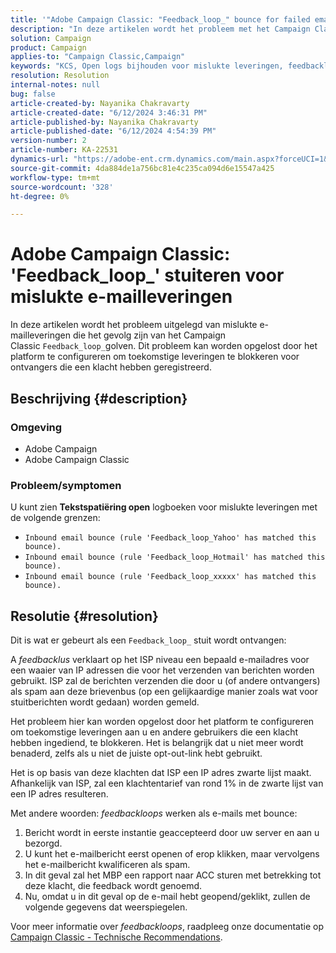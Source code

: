 ```yaml
---
title: '"Adobe Campaign Classic: "Feedback_loop_" bounce for failed email delivery"'
description: "In deze artikelen wordt het probleem met het Campaign Classic van mislukte e-mailleveringen als gevolg van Feedback_loop_bounces uitgelegd."
solution: Campaign
product: Campaign
applies-to: "Campaign Classic,Campaign"
keywords: "KCS, Open logs bijhouden voor mislukte leveringen, feedbacklus, Bounce inkomende e-mail, ACC, "
resolution: Resolution
internal-notes: null
bug: false
article-created-by: Nayanika Chakravarty
article-created-date: "6/12/2024 3:46:31 PM"
article-published-by: Nayanika Chakravarty
article-published-date: "6/12/2024 4:54:39 PM"
version-number: 2
article-number: KA-22531
dynamics-url: "https://adobe-ent.crm.dynamics.com/main.aspx?forceUCI=1&pagetype=entityrecord&etn=knowledgearticle&id=3c4ab7eb-d228-ef11-840b-0022480a40c2"
source-git-commit: 4da884de1a756bc81e4c235ca094d6e15547a425
workflow-type: tm+mt
source-wordcount: '328'
ht-degree: 0%

---
```


# Adobe Campaign Classic: &#39;Feedback_loop_&#39; stuiteren voor mislukte e-mailleveringen


In deze artikelen wordt het probleem uitgelegd van mislukte e-mailleveringen die het gevolg zijn van het Campaign Classic `Feedback_loop_`golven. Dit probleem kan worden opgelost door het platform te configureren om toekomstige leveringen te blokkeren voor ontvangers die een klacht hebben geregistreerd.

## Beschrijving {#description}


### Omgeving

- Adobe Campaign
- Adobe Campaign Classic


### Probleem/symptomen

U kunt zien <b>Tekstspatiëring open</b> logboeken voor mislukte leveringen met de volgende grenzen:

- `Inbound email bounce (rule 'Feedback_loop_Yahoo' has matched this bounce).`
- `Inbound email bounce (rule 'Feedback_loop_Hotmail' has matched this bounce).`
- `Inbound email bounce (rule 'Feedback_loop_xxxxx' has matched this bounce).`



## Resolutie {#resolution}


Dit is wat er gebeurt als een `Feedback_loop_` stuit wordt ontvangen:

A *feedbacklus* verklaart op het ISP niveau een bepaald e-mailadres voor een waaier van IP adressen die voor het verzenden van berichten worden gebruikt. ISP zal de berichten verzenden die door u (of andere ontvangers) als spam aan deze brievenbus (op een gelijkaardige manier zoals wat voor stuitberichten wordt gedaan) worden gemeld.

Het probleem hier kan worden opgelost door het platform te configureren om toekomstige leveringen aan u en andere gebruikers die een klacht hebben ingediend, te blokkeren. Het is belangrijk dat u niet meer wordt benaderd, zelfs als u niet de juiste opt-out-link hebt gebruikt.

Het is op basis van deze klachten dat ISP een IP adres zwarte lijst maakt. Afhankelijk van ISP, zal een klachtentarief van rond 1% in de zwarte lijst van een IP adres resulteren.

Met andere woorden: *feedbackloops* werken als e-mails met bounce:

1. Bericht wordt in eerste instantie geaccepteerd door uw server en aan u bezorgd.
2. U kunt het e-mailbericht eerst openen of erop klikken, maar vervolgens het e-mailbericht kwalificeren als spam.
3. In dit geval zal het MBP een rapport naar ACC sturen met betrekking tot deze klacht, die feedback wordt genoemd.
4. Nu, omdat u in dit geval op de e-mail hebt geopend/geklikt, zullen de volgende gegevens dat weerspiegelen.


Voor meer informatie over *feedbackloops*, raadpleeg onze documentatie op [Campaign Classic - Technische Recommendations](https://experienceleague.adobe.com/docs/deliverability-learn/deliverability-best-practice-guide/additional-resources/campaign/acc-technical-recommendations.html?lang=en#feedback-loop-acc).
